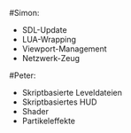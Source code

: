 #Simon:
* SDL-Update
* LUA-Wrapping
* Viewport-Management
* Netzwerk-Zeug

#Peter:
* Skriptbasierte Leveldateien
* Skriptbasiertes HUD
* Shader
* Partikeleffekte
